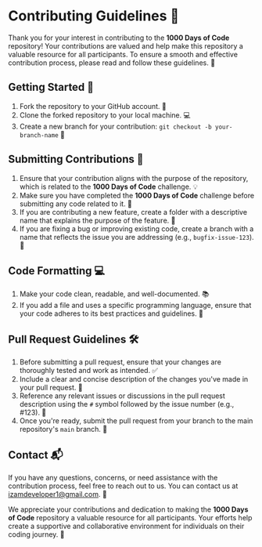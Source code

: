 # Contributing Guidelines 🚀

Thank you for your interest in contributing to the **1000 Days of Code** repository! Your contributions are valued and help make this repository a valuable resource for all participants. To ensure a smooth and effective contribution process, please read and follow these guidelines. 🙌

## Getting Started 🚀

1. Fork the repository to your GitHub account. 🍴
2. Clone the forked repository to your local machine. 💻
3. Create a new branch for your contribution: `git checkout -b your-branch-name` 🌱

## Submitting Contributions 📝

1. Ensure that your contribution aligns with the purpose of the repository, which is related to the **1000 Days of Code** challenge. 💡
2. Make sure you have completed the **1000 Days of Code** challenge before submitting any code related to it. 💯
3. If you are contributing a new feature, create a folder with a descriptive name that explains the purpose of the feature. 📂
4. If you are fixing a bug or improving existing code, create a branch with a name that reflects the issue you are addressing (e.g., `bugfix-issue-123`). 🐞

## Code Formatting 💻

1. Make your code clean, readable, and well-documented. 📚
2. If you add a file and uses a specific programming language, ensure that your code adheres to its best practices and guidelines. 📝

## Pull Request Guidelines 🛠️

1. Before submitting a pull request, ensure that your changes are thoroughly tested and work as intended. ✅
2. Include a clear and concise description of the changes you've made in your pull request. 📝
3. Reference any relevant issues or discussions in the pull request description using the `#` symbol followed by the issue number (e.g., #123). 🔗
4. Once you're ready, submit the pull request from your branch to the main repository's `main` branch. 🚀

## Contact 📬

If you have any questions, concerns, or need assistance with the contribution process, feel free to reach out to us. You can contact us at izamdeveloper1@gmail.com. 📧

We appreciate your contributions and dedication to making the **1000 Days of Code** repository a valuable resource for all participants. Your efforts help create a supportive and collaborative environment for individuals on their coding journey. 👏
